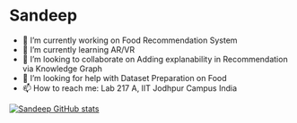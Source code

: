 # Sandeep
- 🔭 I’m currently working on Food Recommendation System
- 🌱 I’m currently learning AR/VR
- 👯 I’m looking to collaborate on Adding explanability in Recommendation via Knowledge Graph
- 🤔 I’m looking for help with Dataset Preparation on Food
- 📫 How to reach me: Lab 217 A, IIT Jodhpur Campus India

[![Sandeep GitHub stats](https://github-readme-stats.vercel.app/api?username=Sandeep-GitHubAccount)](https://github.com/Sandeep-GitHubAccount/github-readme-stats)
<!---
Sandeep-GitHubAccount/Sandeep is a ✨ special ✨ repository because its `README.md` (this file) appears on your GitHub profile.
You can click the Preview link to take a look at your changes.



--->



